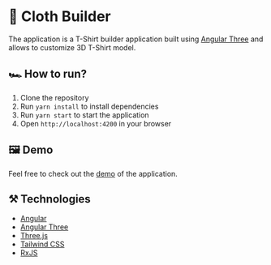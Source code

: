 # 👕 Cloth Builder

The application is a T-Shirt builder application built
using [Angular Three](https://github.com/angular-threejs/angular-three) and allows to customize 3D T-Shirt model.

## 🏎️ How to run?

1. Clone the repository
2. Run `yarn install` to install dependencies
3. Run `yarn start` to start the application
4. Open `http://localhost:4200` in your browser

## 🖼️ Demo

Feel free to check out the [demo](https://cloth-builder.onrender.com/) of the application.

## ⚒️ Technologies

- [Angular](https://angular.io/)
- [Angular Three](https://github.com/angular-threejs/angular-three)
- [Three.js](https://threejs.org/)
- [Tailwind CSS](https://tailwindcss.com/)
- [RxJS](https://rxjs.dev/)
